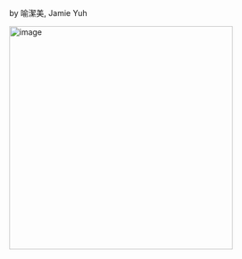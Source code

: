 by 喻潔美, Jamie Yuh 

<img width="400" alt="image" src="https://github.com/user-attachments/assets/a3fc6244-2dca-4f55-9a78-214b3d52f16f" />

